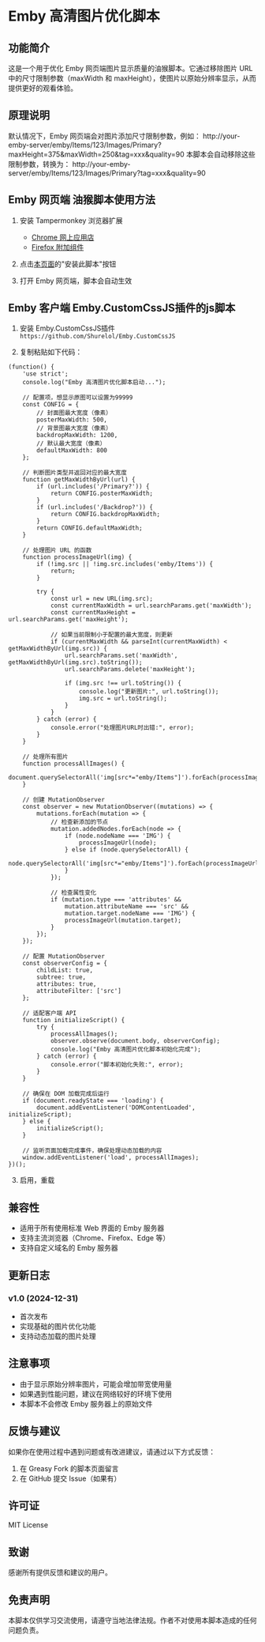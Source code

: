 # Emby 高清图片优化脚本

## 功能简介
这是一个用于优化 Emby 网页端图片显示质量的油猴脚本。它通过移除图片 URL 中的尺寸限制参数（maxWidth 和 maxHeight），使图片以原始分辨率显示，从而提供更好的观看体验。

## 原理说明
默认情况下，Emby 网页端会对图片添加尺寸限制参数，例如：
http://your-emby-server/emby/Items/123/Images/Primary?maxHeight=375&maxWidth=250&tag=xxx&quality=90
本脚本会自动移除这些限制参数，转换为：
http://your-emby-server/emby/Items/123/Images/Primary?tag=xxx&quality=90
## Emby 网页端 油猴脚本使用方法
1. 安装 Tampermonkey 浏览器扩展
   - [Chrome 网上应用店](https://chrome.google.com/webstore/detail/tampermonkey/dhdgffkkebhmkfjojejmpbldmpobfkfo)
   - [Firefox 附加组件](https://addons.mozilla.org/en-US/firefox/addon/tampermonkey/)

2. 点击[本页面](https://greasyfork.org/zh-CN/scripts/522379-emby-高清图片优化)的"安装此脚本"按钮

3. 打开 Emby 网页端，脚本会自动生效

## Emby 客户端 Emby.CustomCssJS插件的js脚本
1. 安装 Emby.CustomCssJS插件
   `https://github.com/Shurelol/Emby.CustomCssJS`

2. 复制粘贴如下代码：
```
(function() {
    'use strict';
    console.log("Emby 高清图片优化脚本启动...");

    // 配置项，想显示原图可以设置为99999
    const CONFIG = {
        // 封面图最大宽度（像素）
        posterMaxWidth: 500,
        // 背景图最大宽度（像素）
        backdropMaxWidth: 1200,
        // 默认最大宽度（像素）
        defaultMaxWidth: 800
    };

    // 判断图片类型并返回对应的最大宽度
    function getMaxWidthByUrl(url) {
        if (url.includes('/Primary?')) {
            return CONFIG.posterMaxWidth;
        }
        if (url.includes('/Backdrop?')) {
            return CONFIG.backdropMaxWidth;
        }
        return CONFIG.defaultMaxWidth;
    }

    // 处理图片 URL 的函数
    function processImageUrl(img) {
        if (!img.src || !img.src.includes('emby/Items')) {
            return;
        }

        try {
            const url = new URL(img.src);
            const currentMaxWidth = url.searchParams.get('maxWidth');
            const currentMaxHeight = url.searchParams.get('maxHeight');
            
            // 如果当前限制小于配置的最大宽度，则更新
            if (currentMaxWidth && parseInt(currentMaxWidth) < getMaxWidthByUrl(img.src)) {
                url.searchParams.set('maxWidth', getMaxWidthByUrl(img.src).toString());
                url.searchParams.delete('maxHeight');
                
                if (img.src !== url.toString()) {
                    console.log("更新图片:", url.toString());
                    img.src = url.toString();
                }
            }
        } catch (error) {
            console.error("处理图片URL时出错:", error);
        }
    }

    // 处理所有图片
    function processAllImages() {
        document.querySelectorAll('img[src*="emby/Items"]').forEach(processImageUrl);
    }

    // 创建 MutationObserver
    const observer = new MutationObserver((mutations) => {
        mutations.forEach(mutation => {
            // 检查新添加的节点
            mutation.addedNodes.forEach(node => {
                if (node.nodeName === 'IMG') {
                    processImageUrl(node);
                } else if (node.querySelectorAll) {
                    node.querySelectorAll('img[src*="emby/Items"]').forEach(processImageUrl);
                }
            });

            // 检查属性变化
            if (mutation.type === 'attributes' && 
                mutation.attributeName === 'src' && 
                mutation.target.nodeName === 'IMG') {
                processImageUrl(mutation.target);
            }
        });
    });

    // 配置 MutationObserver
    const observerConfig = {
        childList: true,
        subtree: true,
        attributes: true,
        attributeFilter: ['src']
    };

    // 适配客户端 API
    function initializeScript() {
        try {
            processAllImages();
            observer.observe(document.body, observerConfig);
            console.log("Emby 高清图片优化脚本初始化完成");
        } catch (error) {
            console.error("脚本初始化失败:", error);
        }
    }

    // 确保在 DOM 加载完成后运行
    if (document.readyState === 'loading') {
        document.addEventListener('DOMContentLoaded', initializeScript);
    } else {
        initializeScript();
    }

    // 监听页面加载完成事件，确保处理动态加载的内容
    window.addEventListener('load', processAllImages);
})();
```
3. 启用，重载

## 兼容性
- 适用于所有使用标准 Web 界面的 Emby 服务器
- 支持主流浏览器（Chrome、Firefox、Edge 等）
- 支持自定义域名的 Emby 服务器

## 更新日志
### v1.0 (2024-12-31)
- 首次发布
- 实现基础的图片优化功能
- 支持动态加载的图片处理

## 注意事项
- 由于显示原始分辨率图片，可能会增加带宽使用量
- 如果遇到性能问题，建议在网络较好的环境下使用
- 本脚本不会修改 Emby 服务器上的原始文件

## 反馈与建议
如果你在使用过程中遇到问题或有改进建议，请通过以下方式反馈：
1. 在 Greasy Fork 的脚本页面留言
2. 在 GitHub 提交 Issue（如果有）

## 许可证
MIT License

## 致谢
感谢所有提供反馈和建议的用户。

## 免责声明
本脚本仅供学习交流使用，请遵守当地法律法规。作者不对使用本脚本造成的任何问题负责。